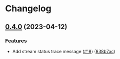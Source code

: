 # Changelog

## [0.4.0](https://github.com/airbytehq/airbyte-protocol/compare/v0.3.2...v0.4.0) (2023-04-12)


### Features

* Add stream status trace message ([#18](https://github.com/airbytehq/airbyte-protocol/issues/18)) ([838b7ac](https://github.com/airbytehq/airbyte-protocol/commit/838b7ac381b5539bf207c993e22aafba85e90c99))
